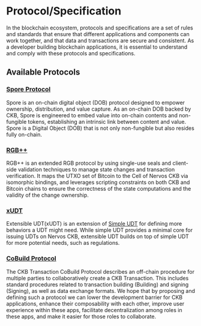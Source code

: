 # Protocol/Specification

In the blockchain ecosystem, protocols and specifications are a set of rules and standards that ensure that different applications and components can work together, and that data and transactions are secure and consistent. As a developer building blockchain applications, it is essential to understand and comply with these protocols and specifications.

## Available Protocols

### [Spore Protocol](./spore-intro)
Spore is an on-chain digital object (DOB) protocol designed to empower ownership, distribution, and value capture. As an on-chain DOB backed by CKB, Spore is engineered to embed value into on-chain contents and non-fungible tokens, establishing an intrinsic link between content and value. Spore is a Digital Object (DOB) that is not only non-fungible but also resides fully on-chain.


### [RGB++](./rgbpp-intro)
RGB++ is an extended RGB protocol by using single-use seals and client-side validation techniques to manage state changes and transaction verification. It maps the UTXO set of Bitcoin to the Cell of Nervos CKB via isomorphic bindings, and leverages scripting constraints on both CKB and Bitcoin chains to ensure the correctness of the state computations and the validity of the change ownership.


### [xUDT](./xudt-intro)
Extensible UDT(xUDT) is an extension of [Simple UDT](https://github.com/nervosnetwork/rfcs/blob/master/rfcs/0025-simple-udt/0025-simple-udt.md) for defining more behaviors a UDT might need. While simple UDT provides a minimal core for issuing UDTs on Nervos CKB, extensible UDT builds on top of simple UDT for more potential needs, such as regulations.


### [CoBuild Protocol](./cobuild-intro)
The CKB Transaction CoBuild Protocol describes an off-chain procedure for multiple parties to collaboratively create a CKB Transaction. This includes standard procedures related to transaction building (Building) and signing (Signing), as well as data exchange formats. We hope that by proposing and defining such a protocol we can lower the development barrier for CKB applications, enhance their composability with each other, improve user experience within these apps, facilitate decentralization among roles in these apps, and make it easier for those roles to collaborate.